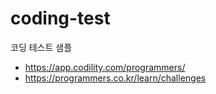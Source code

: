 # coding-test
코딩 테스트 샘플
* https://app.codility.com/programmers/
* https://programmers.co.kr/learn/challenges
